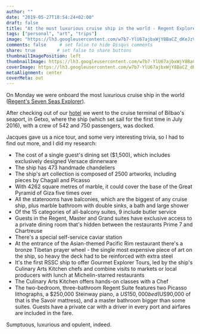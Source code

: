 ```yaml
---
author: ""
date: "2019-05-27T18:54:24+02:00"
draft: false
title: "At the most luxurious cruise ship in the world - Regent Explorer"
tags: ["personal", "art", "trips"]
image: "https://lh3.googleusercontent.com/w7b7-YlU67ajbxWjY8BaCZ_dKeJzV-libUQKCu9E_X5Sh8HgjsEMvd89lGrTTDGkAWS_XPQCRlv6aW4EKVyt5y1QAWF4p_e4Q5P5uUHcfOtbpGjDwQvCSGyk2O6Dl0GnNyyW8_GGc6I=w1920-h1080"
comments: false     # set false to hide Disqus comments
share: true        # set false to share buttons
thumbnailImagePosition: left
thumbnailImage: https://lh3.googleusercontent.com/w7b7-YlU67ajbxWjY8BaCZ_dKeJzV-libUQKCu9E_X5Sh8HgjsEMvd89lGrTTDGkAWS_XPQCRlv6aW4EKVyt5y1QAWF4p_e4Q5P5uUHcfOtbpGjDwQvCSGyk2O6Dl0GnNyyW8_GGc6I=w1920-h1080
coverImage: https://lh3.googleusercontent.com/w7b7-YlU67ajbxWjY8BaCZ_dKeJzV-libUQKCu9E_X5Sh8HgjsEMvd89lGrTTDGkAWS_XPQCRlv6aW4EKVyt5y1QAWF4p_e4Q5P5uUHcfOtbpGjDwQvCSGyk2O6Dl0GnNyyW8_GGc6I=w1920-h1080
metaAlignment: center
coverMeta: out
---
```


On Monday we were onboard the most luxurious cruise ship in the world ([Regent's Seven Seas Explorer](https://www.rssc.com/ships/seven_seas_explorer)).

<!--more-->

After checking out of our [hotel](https://www.hoteldominebilbao.com/) we went to the cruise terminal of Bilbao's seaport, in Getxo, where the ship (which set sail for the first time in July 2016), with a crew of 542 and 750 passengers, was docked.

Jacques gave us a nice tour, and some very interesting trivia, so I had to find out more, and I did my research:

* The cost of a single guest's dining set ($1,500), which includes exclusively designed Versace dinnerware
* The ship has 473 handmade chandeliers
* The ship's art collection is composed of 2500 artworks, including pieces by Chagall and Picasso
* With 4262 square metres of marble, it could cover the base of the Great Pyramid of Giza five times over
* All the staterooms have balconies, which are the biggest of any cruise ship, plus marble bathroom with double sinks, a bath and large shower
* Of the 15 categories of all-balcony suites, 9 include butler service
* Guests in the Regent, Master and Grand suites have exclusive access to a private dining room that's hidden between the restaurants Prime 7 and Chartreuse
* There's a special self-service caviar station
* At the entrance of the Asian-themed Pacific Rim restaurant there's a bronze Tibetan prayer wheel - the single most expensive piece of art on the ship, so heavy the deck had to be reinforced with extra steel
* It's the first RSSC ship to offer Gourmet Explorer Tours, led by the ship's Culinary Arts Kitchen chefs and combine visits to markets or local producers with lunch at Michelin-starred restaurants
* The Culinary Arts Kitchen offers hands-on classes with a Chef
* The two-bedroom, three-bathroom Regent Suite features two Picasso lithographs, a $250,000 Steinway piano, a $US150,000 bed ($US90,000 of that is the Savoir mattress), and a master bathroom bigger than some suites. Guests have a private car with a driver in every port and airfares are included in the fare.

Sumptuous, luxurious and opulent, indeed.

<script src="https://cdn.jsdelivr.net/npm/publicalbum@latest/dist/pa-embed-player.min.js" async></script>
<div class="pa-embed-player" style="width:100%; height:480px; display:none;"
  data-link="https://photos.app.goo.gl/PVafv83cpMNtoYwL9"
  data-title="99 new photos by Jorge Cortell">
  <img data-src="https://lh3.googleusercontent.com/3QgY_5BxZG8xTu58ogSBQFH8oOQAXn8_CvENScksPRoBkORhT3IoMV-Sor_Pn-O3pb62vBOkQPgG-wHNM4u7L0TmcNgU2CL-qQNta1MNc4ZFL2j-L1ojN8KSyz0GEqtY7E-S6dXO5sA=w1920-h1080" src="" alt="" />
  <img data-src="https://lh3.googleusercontent.com/o8hoY6KGcgf1f7K76uFCCg6dX9Nv25k1yi2fQRfrtVjxkPLtJAs_Wwyui6SYFft0gcGkrFCggLrkaro2sKQHrY2ALpOT1dJSt9u8eIhLziblAQ3OYAqmXkKAYhGbejo83N0zEDqHjdg=w1920-h1080" src="" alt="" />
  <img data-src="https://lh3.googleusercontent.com/2S3_NJVP_-si34sj0cOX4bKcidAbD3C9gxdZ4MrCOvNTsfnu3bnm_Zu8xkk9r_WIXjkgdmQlHkHJqECb55pwTduEBhr8dZm4ko8vbhGw_tABh5wTsphXZIR6w939YCk8q9sC1Fy9hAM=w1920-h1080" src="" alt="" />
  <img data-src="https://lh3.googleusercontent.com/ztzo2hMzRttxpKNq1g5YsRClu89PO0IQMAJKvV8WYeNSQ-WmcQwFNDLjriMMj-fb39iY-9Ek_-xIX81VstW5eLQFPKMZgJdvtQi_AQtKOGb91DZgodtTqr43thsTv1oPMwVh969fz00=w1920-h1080" src="" alt="" />
  <img data-src="https://lh3.googleusercontent.com/ODbb7lRond39PaE8AQvw_0UqT3-h5sHa-3lR8SkucOdgrG-VqhRdPhgqrCMPHFUdfLylvTvxdwt22tkNGtjJJNss2eI1EdJ4H0Frq4bRp6SWjnsjYpAQ-0jsWEm7yom0dlnSweVpS8w=w1920-h1080" src="" alt="" />
  <img data-src="https://lh3.googleusercontent.com/pa5INL9rIKc9ROHQyeGYKa68DIRwnCdBV7sac-Ter19-RhEqvQREy1XcdRdCg4bVplOgka5wfpTQC7nlyrKzE4FW64rUAP01DzO4dd0C2z_4KAUvLeZoWKM6CbINLyA-z3eAf_VAwQ4=w1920-h1080" src="" alt="" />
  <img data-src="https://lh3.googleusercontent.com/v_-MQUSuNpV7h8z0NQRdZavtgLs6nB7x2XvlS58s7c0HTDjmMa44x-XWDOFUkp_vZ-vjT8ENZlJjxOucSk_10YJrFBSoVEdDsnzScUOL91nJ941gV1g4czWGQub5YYDJS1i7Mgp61_0=w1920-h1080" src="" alt="" />
  <img data-src="https://lh3.googleusercontent.com/elBKUSGF9ddIBNgTIVE-h4q8B0yT1t8XYPMA8NdlL_fCNgj9tAoxRYgGzUkUV8CCsqXpQxk2A6a5OodqG_Fe8szkqwBzXkHSNzwQaLDxmoQFweQjdHmU_PL4tk5h7g5MNyhjFwgybSo=w1920-h1080" src="" alt="" />
  <img data-src="https://lh3.googleusercontent.com/2x8BYMnpaiqbYLgxUjHmHjyiTTrAlSI0unZ6wstlfOffZSZVAd6CpkKWsyTfo2yXLWp_6KXMe-4Jtp6C39N38q7xsv5d6Am40bRGRpjTLyi-FYGijtp2ufZBMguHeH-K6J8X08p9y_I=w1920-h1080" src="" alt="" />
  <img data-src="https://lh3.googleusercontent.com/NUuDtpO04VRJgZNTDWO7mQ5qwdd1nmJ92bQeKi8GLlw-aopSJ50kcEeqiIHvE2un8w74CgaaaH7gEPzeoi4KpeEvNP4vJ2eW2c4pmLoYUQ0GpUqWnphXAq9gwiZ_xyoV_0C4ZfTSpjM=w1920-h1080" src="" alt="" />
  <img data-src="https://lh3.googleusercontent.com/6UUdyJUd3Ba04BIpMGeIDvPe3XMh8hf_XqCAGAMn_1YdbdFapg_lPb-JO9dIf3DsdebO4iMP5gtzy2y8pzPHijytoGRzHFDerr-xF8jFaGpy0fAAD7UWKwE6ukF4sAdHeajOQfwYmR8=w1920-h1080" src="" alt="" />
  <img data-src="https://lh3.googleusercontent.com/oI7JyPiKNg-hO9Y4w0e3ZdVZGrwkwnTvRTHI3fbeJLd-TheiSQVWmdL4B9ph8nHsOl0ivYORhzdvols5B5cI9MiwzmIOfpPiVWqAFBdkNuaVejSdviskest0pETDbvFNeWZF_Qnnaa4=w1920-h1080" src="" alt="" />
  <img data-src="https://lh3.googleusercontent.com/VsFw-YqP_W-59Bykw4aiXLx6FetMuvSQMQbfssJmAmA-gHul-KClrpJUmKaF3pjQH_dBuD6_HpWpz7yJzdrdCY1aX0b_P0vbEb2Ei_9NjI1Uy0r9NyGDLB1BIrUTKNjKjLDOTkNTPR8=w1920-h1080" src="" alt="" />
  <img data-src="https://lh3.googleusercontent.com/Yin1QNEzxafsm_RAF10santdAmQG2LZqEW4blsMxDDFH8OQBaSNm9PZOeWEgqJsqHWoBe7yvufpvpuxuwYxTNldrU_ZQ4L76XoHHFcIsOnAIlfV--971fDcwHZC5ej1FIuNVMX72qW0=w1920-h1080" src="" alt="" />
  <img data-src="https://lh3.googleusercontent.com/Nu6UHIfzpogrVcGmPS8L3CDH9B0pquPuwlUXuGT5H6C1wGbapOb-1lQeZXzMiYcKD0xvcWlKnK8_-cH0RI5EHzs4XZBR_B5Oz9bQaNN-wVDjaqPc_orGX5NZCJeA3ZUCA29EshBjZ68=w1920-h1080" src="" alt="" />
  <img data-src="https://lh3.googleusercontent.com/IJre_-zV_IXg5dUX4FphplcATQjhgX07G1g3aqumIZqHmTEe8qFHe1YN0-ZIYBnw9ckBiYroOhRzIfiszWUH8VwZTEODeM9eSz2St-auo5jBZTQvuQZQexlwFQ0HYKOmXLaSm7ROiJE=w1920-h1080" src="" alt="" />
  <img data-src="https://lh3.googleusercontent.com/rwiuWtjnMj8ld4ltV7SjjG4BzVD552Sni1ydyyZvqJRB6e0HbTbniQPnSmgnfJ_wBxtk6BY2AawlD6pEtThxsRwy5SX-CLCG_4eMfjGeaXJUZtDWC9fUAzVUIfvffEnObExHwjRHhRo=w1920-h1080" src="" alt="" />
  <img data-src="https://lh3.googleusercontent.com/dWDKxvPc-3iFSTt3rTQqNyawYLVtvUvCaL6l4s5yVoDdxrthC8PjDo6vIVRUxYMY8aRTvvbJv0QdF0--5aaAiOchpyxrlqWSDgxZS8Ab6IGs9b3RklpHSBZPSLUCVuwKdv25QD75900=w1920-h1080" src="" alt="" />
  <img data-src="https://lh3.googleusercontent.com/dh2qd0pQXq8jIjNhjLktwCfRNHJlkANAoxZtRd-MZP3zMfKK0AC30FdUmgOfOvdysGMSKjZP2M1lC_m5OVd7YIBQz7aqKhGO_i4n7YGOwJFtBQWpJdOVP92MeonlnreRCPXiNCubEkY=w1920-h1080" src="" alt="" />
  <img data-src="https://lh3.googleusercontent.com/Yoj0S_EtjMbrJqiGZlHvqV83ktnuF-JQRk_9X0e2ZSdMIGGnJayZxdAy0H6zfKdcdNg_C5WSrc6TqDrkdSgjBsoqqdSzf7GKtvvKyoS3uGPkSFeKoiXGN1knp3c_lBS9s1EkbPWQYlo=w1920-h1080" src="" alt="" />
  <img data-src="https://lh3.googleusercontent.com/OLyDoGF8KwaWxM00FDNl0RusZtNQS2VXMhzPu-ENqXUYR880JwTHaRWtroPzkPFo2l6mHC4mKhAIZs6m87GoUWHIH06xdwsOsAoABS6jh_RAHDmcujE7G0IMkl3MT_QZhkiPXXXWu78=w1920-h1080" src="" alt="" />
  <img data-src="https://lh3.googleusercontent.com/5lpEC9B1ywsOMOb1OwFrU1OGnMLR0TwVd7T_rG3EmQ1bksr38v0ejknrGsRZ6ODeOg3KhrqBWVtr-Xqw_wBjPEp4t96DmJm2hoVy4SPj1MyNSNNjHIqWsM6qqNu3TA0bfY0VrQnc5M0=w1920-h1080" src="" alt="" />
  <img data-src="https://lh3.googleusercontent.com/QqIl1xCSmEC2qLyviWK0onONtIkcZ3TknOIgLjF0m6-6Pz0Zj4Kal8ws4H1fsrgk6VI6LQKBd02rbMRnKak_H8BfxuHUdhMMrYyQnnFNtHM4vtI3ko2yhDvYGcWz7SU73vufHqv0khI=w1920-h1080" src="" alt="" />
  <img data-src="https://lh3.googleusercontent.com/VsQjoucokCi3pU7sAHVFa1iYUW5kzDkPChB1mpdSamh2iv1dxoZC65tJgYOyASjV5S9HsOK3tCUV_WHwqKvgATCDVeuaf-ULx09m0WpeoqaQObVrHvalIm57pnJaVtn_0z08FNBK7Iw=w1920-h1080" src="" alt="" />
  <img data-src="https://lh3.googleusercontent.com/884rqu1JccSbZ5RXUwNIawotYJ_oVITtTukzcFUtWYCBNv7xcK23QEvjDuY1MtZrGvdWN0eGlSotXGUWD-F29-2GRGhje1z-PahPA2g_-HuUAPx7UJQOHTUYUvMprqfXmS8I8MkztAM=w1920-h1080" src="" alt="" />
  <img data-src="https://lh3.googleusercontent.com/3a0nLagQMXCtcmYwIy923eB0TkGeT-SuyB2nmuJZTGcGusu8KMbbz7a_igO6bjMrR2mNmVovZsnyXH87PFxkgUuuj0cMsX8Phm7ujsy_YDLK6BqkL0djyvE2eYnVYlv0Vdt-vzYSe8U=w1920-h1080" src="" alt="" />
  <img data-src="https://lh3.googleusercontent.com/RBqXPVKFg-yNMpaGZ2UeW7qCkw1y4_rHVw-p_3_ww0HgFaOqUMGqqvwvYskY03h1k0XEZxiYMNyDdLwM-RTfssrXD13-CA3TLO4LMis0vNAMf-8cWiwUs-kF2xDbLy5YsvHERIwYPbk=w1920-h1080" src="" alt="" />
  <img data-src="https://lh3.googleusercontent.com/wWpV5McY6SzjA5wuncWqwm4OxpiX1FALXQUxg0rOKKpNcPz18s4rTouQVnHp_Ne9ir_AHfbpoCkvNgJt0A6oJdkIHW0OEd5H8VVC2_wV9oGAw9kiltg9s2ghUdVg7g5qQ8v_859N52U=w1920-h1080" src="" alt="" />
  <img data-src="https://lh3.googleusercontent.com/aFEMk-NGBNlshEOnA1SJ6_4l2p083R8TEYeBo5ggEY63UR23PR556dQ99InKRlMSBb7iku_MsfvDdEBFQYNf257ccUa2WF4im97oOc0vzqdPOE2s6vKOA1XwT-FuCPmwKKUhC3IRtDk=w1920-h1080" src="" alt="" />
  <img data-src="https://lh3.googleusercontent.com/87XLa-ol2Cxx1-XTF9mVcfmCZ2QGdg-3ahfDDGwzO6eOPS2Nqp8r59b943499kI2ytoZw7K4EZgKNrumljjWEkUKtnRSrs3CgkaX-tSINHbvDjfuOhHe0cNybrgg4rnRec-XdK4Rr6s=w1920-h1080" src="" alt="" />
  <img data-src="https://lh3.googleusercontent.com/6bwbdXVc-ybNjvOGyJAiv0rmY1oh0WLtOrxGFQoIx4OOIhO53LwDfUmEKNwrSzIztIAXRRvFyMoDJx0IoLou67NW2HA0OycMkFpNNaSrzRzCVhbyICL0VKGAi9eiEjFfBwd4uCb0pBw=w1920-h1080" src="" alt="" />
  <img data-src="https://lh3.googleusercontent.com/f08q-KVN7psJMvwuqk_JBYVQEDp-tk3rZFXOmEY6fffEPBFdbOFfahJ5bua_jPoIvaDIyDHS8KK-IJYQR1ZDhd1C82cAlo6uSnlB75R_A5552ckXOADsiXcy6AFbEYafkngrNjg7-PE=w1920-h1080" src="" alt="" />
  <img data-src="https://lh3.googleusercontent.com/vEtcA22tNxHIqywExe1I-x-FTZ0I-nrlvm7HHGY9f2FP7L1n1LwhZl9DmgSg8E5vxULPdFRNPSkvAsD5EePz5XC_c4RwhBBnuNzZcxKdb8lqsiHEDqU45mMUc-n1XlyC4t_ZFdcy9_A=w1920-h1080" src="" alt="" />
  <img data-src="https://lh3.googleusercontent.com/xH3K0xlL_wK0TIPb2tMRLPqFRuHDrfK37itzgvGJX-GUK1ZwywSU8xOMGdMdnlA0qLzh_WlNDwwGanCLo2YaO9XefJQ27XHrEsxoJRi-LSZE5MjM8U_YXkpuBEGzX-_CaMuojLv5Ikg=w1920-h1080" src="" alt="" />
  <img data-src="https://lh3.googleusercontent.com/WlYGBe5bnO-elO0uEzc8wtoWWRdlBV0OXbCVfenU0rTV-o50YK6K_J-2svuk-eO97FvpIYQf1CJ-M6o0O4m5drHHBiJfjv963h8rxeJVZkAnZUrOfPDG1Gfx7ucxPj5WhaicqcuD8DM=w1920-h1080" src="" alt="" />
  <img data-src="https://lh3.googleusercontent.com/3s1EEYls1XV9B9ZyFxpb9RzBL0f_nOBeD_L5veRt0v__8S2zv1-nMCTorrUYfoOJD0inWyqWD9Kd7Grf0IJqrmD4VIeQsgT93QKNWj2sTbaKZK-jUZQ5CP1U9vClKy6jSeDvfWtLh1Q=w1920-h1080" src="" alt="" />
  <img data-src="https://lh3.googleusercontent.com/4AgP1qPQjKf86uDcaEU5BHc9h3tj4pSzbjX6aPwvo40WQ0H3va7TaQ6g3OJNzt2Q1vCo3brEBDwKQF85_IpA1CKykApzpArF8_soZFos6tkRbYxhq05-Gxlz1zuz5HGoTElBrTpFrMI=w1920-h1080" src="" alt="" />
  <img data-src="https://lh3.googleusercontent.com/Yn8TK8FrGUedjr9fjn_fB5b96IYRzDVfu37fAAJu9gCEpEGMj44BXoJRe3pINRBkwG26QCd_3fyaeA1MrpXkSW-NI38MXOWaSnQe0f6AhW0sJCcLwU1q5uth1571WG7Pt5nETQP-rCA=w1920-h1080" src="" alt="" />
  <img data-src="https://lh3.googleusercontent.com/FHkZwl9vMhbt8MGE8M2X4XS-sxPm6-3MjlMQWGKEAYpMm1oAU0puXDPC_rOPzQ4cKOVlc0mYdhCzr7sPhxGC7JNCBwZBdw6be0imL7lYmLICsct8Qx8XhpjEq--gZHRTeQT-nlbrZSQ=w1920-h1080" src="" alt="" />
  <img data-src="https://lh3.googleusercontent.com/puw3PAXIgv0-SBny8CfRPJ6HkV1QsGdyLmcOXMokmnG0JcVxiHKoWkfxweCGi-8rAfchEpT4pVkYUpAfjWwkDL3m75Kt0BxxV1QvCBljI0RUsozonR3D6T_vNlJzoK4gVPm6McHnATc=w1920-h1080" src="" alt="" />
  <img data-src="https://lh3.googleusercontent.com/67NASniVhF26tHS-gk4WIyN3XXP7yT2hKdb4eICkmzjmsFLUQLP58w-jV5rfyKvnXWZzKCemd4OHYYWlp_YN0PInx5FD0DCTwoRPvPJsgcMuOg8LAhLup51vmDqrOwNQUX40_hXqREY=w1920-h1080" src="" alt="" />
  <img data-src="https://lh3.googleusercontent.com/DSFLklUqAnv-nViGcIgRNulcsR0BcMv2O3_WyblbwI43drajOY-_0RTEaS02rbwhRAxyqzsVo1ifK3dljhMaOVMndnr-XirykiJmlzWjjRB97M_CyTk3G3moCcVZnLfW1RIJfU8yRd8=w1920-h1080" src="" alt="" />
  <img data-src="https://lh3.googleusercontent.com/eRM0kcYUWzeOXKVzeYMqZ3OGaVBYnQiF_b0ezfVZEchP2rMGlxXLrDlSqONCgAzOGj5gHbHKRMqKtScXoWarFuji61tASUj_AJ_7FN842KFfjR8RxhWHA3oq9TCKCGaAt9U-kjDbMTs=w1920-h1080" src="" alt="" />
  <img data-src="https://lh3.googleusercontent.com/VhV775SiUXFrdyJaxqSJrRXATN3RdaUL2RE5S0ZOg8WuUicRx0Td3CV85nZ4Ebqw0wWbdPji2WAHicIMd_JJx4-0Z_qqHMHg41nA-5ki4AqMDnurl0nKZYVrwfJsSFbHVb3xz4tdIik=w1920-h1080" src="" alt="" />
  <img data-src="https://lh3.googleusercontent.com/KHlKbpa7GmnphIhBVF05i1bVQ8AkY4j_I_jkfDE9yW7NONOXVtA7S0ATEfL4ymVqN8lUP8WwR9YzhYHPAd0dvRDq7ViYhLU18hNJ0v82cYUuIBEZhcrK_pblcvGiXNTUBjj2EjByPwM=w1920-h1080" src="" alt="" />
  <img data-src="https://lh3.googleusercontent.com/AUzSL9X7nyvSRJAE7jbTjyguiPJ1w7ZKTbdbYxprEVHMenlNLnNkHiMrTQ5d20SD3SrhQJL5xKi2YTOogmIcj-vd6hOe_jKDFYJ4AmpMI_3FGOKqzuLQPI3kiwMU1brVBkxPJvQBHmY=w1920-h1080" src="" alt="" />
  <img data-src="https://lh3.googleusercontent.com/dR7lT8wjWtKzJNVJAMUJssjLy7KOmv_65xXbhQ6oMycMp3j05YMXCapVLsS0zyNYCZLWU55wk048bahQSORY1LJxmHjfm8eMP1hRY4MxGLZSiJxrPWtj8gibSY72uJleAj34JAT_gdE=w1920-h1080" src="" alt="" />
  <img data-src="https://lh3.googleusercontent.com/6xy004Ar3S-wAJD5A9qiZIUp7FxtVO28sXpR837GyqxVmD3uewDDcBKhOQN1CsN-xUxKu7jcELpmxsQw8Tf_4kv4C1fvuNQtWLSecXpSTQxBpbL0_SfyAXpUV5lVDxiBS_AbdRuwk58=w1920-h1080" src="" alt="" />
  <img data-src="https://lh3.googleusercontent.com/opyRn_td_GSSN0FfPW-7NrapBf7oXdKB6L5FVGxF6s7STF71WDClih0J4TNPvL9YZTfFtDQ2QqytNx2sFIAoTSAiHQgNRe3iHSW9zl2RE-Syog9l-J2xVvD-4y0jkU0PeHs6a6AGgW8=w1920-h1080" src="" alt="" />
  <img data-src="https://lh3.googleusercontent.com/bmvfkbUPE2eBz3dZQzaxgCg-hKaZMa5eC3IX3WOQUztH4MFqZ_o31xy6h2J4vdSChsIR3cri34sA3Fgp1D54mGHOn7pjz5547Axiq2otIwi86M1ZMhLxPEaOFN1kFzc2PnZr5Leb6Mk=w1920-h1080" src="" alt="" />
  <img data-src="https://lh3.googleusercontent.com/i6i3tZYzIqkclppdJ4ZQpDS94DL8WFbLXrtEeCHnuVGQnI9wQbbE-qEebpYt9r-RpoCYDPzNQp5fzesvqAPJzKVWGTEoqdZOSGEUj0st0atjsLGtcIxdAxg4dbKX9g39vf9xzmLBeBE=w1920-h1080" src="" alt="" />
  <img data-src="https://lh3.googleusercontent.com/UEyRrbYG3SY-U5_b3p3bc-xM-yyE0OMy3UvaetOOf96v2sUPLVj8Xs5OIFguOTneqIoAiArO7-cvhfzQmF0nBLxNbr4LlmboQDtdMHc3QLBiOxuBR3N2x92OndwwsmvdOAyfke6R-dA=w1920-h1080" src="" alt="" />
  <img data-src="https://lh3.googleusercontent.com/Mn1UmPT3vY3QWP3uhVKdNgqHGuPcAJJW6BkTeqayNGOB3WOPdshX8TguTdZm8rBFZqm1m9HDeu13Hyin9TY3To7gvFr-uWGRxKKFMAqKXt88YR7cfmxmWdco5cDdCDeal0peo2klxmk=w1920-h1080" src="" alt="" />
  <img data-src="https://lh3.googleusercontent.com/UUNtVlOPaqTtnI8plmhJ3OCU9gNfWElIcIVpyDsM2sLxMSevPvxT1vny8ID9LOaO6Dhogo5nupGbt5gYm4VAHE51jAIQ77QU5x3M2AszJvQR82GEcod0_c0TNjAjOejj2mzvS65nOoU=w1920-h1080" src="" alt="" />
  <img data-src="https://lh3.googleusercontent.com/gpxf_RayGTQYyuBcs1Lnek0WR_9oTW-mRSpnpS910q4pXotqyx4RAw8g0OsIRxUyU9Lc77NoVarPaUmdp4B242NSoIR7L2VDZSUZimJ-EXa0lDbdnpHkqpi_fo3Y0n39GPdB4WtKUi4=w1920-h1080" src="" alt="" />
  <img data-src="https://lh3.googleusercontent.com/kYTyh2rRe8xKSvRxrWT3il7DkQTGUgyIRL4n4UDAW5Aq3zHTdIinPh8nHAcPw4ej7_B9jjmYE8GP89JX20KkLrd7lUl1ypWtdLnDuxqhYiMtZtV5kSuQPSsc4CZFjX7kB78PArHQ17k=w1920-h1080" src="" alt="" />
  <img data-src="https://lh3.googleusercontent.com/EzGxObMoUVOCJ73XcKbNSebtQGDCU_C9HeDxIRUnLkF4VDNnwsOtwHPMtnSD0gwkvGVMuVv-HfSjYVJMEgW7NOcnV1vs3Hai1M9ZxGOh1wrunEmflgWBl8wC1kyUM1WiZ04uvNex6Ww=w1920-h1080" src="" alt="" />
  <img data-src="https://lh3.googleusercontent.com/pfTW276xfeUMQZtqDmUo_rRCNUkoUzE4n21bb_7AT4Tlxm6ZuLqVrlH6Pud646qyCxH4y9lodVFzW1vb8_WgsJWq27AnLzkj9JN-V2s4mUNaVAf4oY9lnkjryLRkb3uWwUtvr9p7QY0=w1920-h1080" src="" alt="" />
  <img data-src="https://lh3.googleusercontent.com/bOCLuzQFrYGgk9jrKTVCKULz1iaHLjGPHNJdi-u8TJDz1skTX0KtxGhFVQ_9RNbVdCxEBvTOPHmQ1F3MN2QN4HNySe5sej96dX_XI9GSWqNhkcQmNn2rEgGus9G9BCA6-or4zHFEgis=w1920-h1080" src="" alt="" />
  <img data-src="https://lh3.googleusercontent.com/T-Y5tYafumG7lV76W2Ye-ic18yzb5yi0Bo1ThpRX9OD1Ny_2TuEgwt3T9jpudkcWD0OARKxZTW-GxMeuslRWM8JsI1HVd0kVHsga3XIA6dDKLCC5C4JdbeIn5Z7-6iSSF1holFGKKco=w1920-h1080" src="" alt="" />
  <img data-src="https://lh3.googleusercontent.com/KC4AW6qZV92qolwH2P7QqsZ5dyCyli-82knG2ZUYVP5B3joZ5sIWzVDSjlFBUkdyvZSiMAWtCgtCjnFLzg4R3CS-tZdX0LfdqjB5lxMQetDLBgvV3TZyQiqIdZEgqTUcZ6sFxtyC1lE=w1920-h1080" src="" alt="" />
  <img data-src="https://lh3.googleusercontent.com/vz93j1tkfxbvcc3CmXkHcG7cNAMdku1I4J-kBet7XCWDadwCqjqL5HQSsKHBBPyYmefM2iP-IY5aScU03PQz37SFWeEEvAjHMGL85qhVd9_sYBy1j0RxVvhkJoaaA4ZLQ6VhznAfSSg=w1920-h1080" src="" alt="" />
  <img data-src="https://lh3.googleusercontent.com/N3I8gT3rn9LVnIZeaRxOWL2z6Z1MWolGMR6MTo39y6L3ijVHYNMYiXDdRu24cpVrxtWMYpjUEgUqOU3EjqpmQdoqAy4YYibE017g7RykbE5EGF3426rigQJfJSXfKgoeO1GvyqTTqoQ=w1920-h1080" src="" alt="" />
  <img data-src="https://lh3.googleusercontent.com/lDTZrKrLDYY-G87m7JOtqoHnvDMmImJtcYHrNsNZoIMbtkENXjo4EJniaBCxWybpo0lbnq5c7fclkfLq9NB_1tIZLUGvAmTVzKmBM5WoYU2gmYhpk2thyrfB1jA0wlAlXxxU5H6Aoy4=w1920-h1080" src="" alt="" />
  <img data-src="https://lh3.googleusercontent.com/c234aprF7bJ0GAn1JSb-vZwW4bTwVzhVob7-30p37LGwD28lnmrbPeR0qy9LGYYXrxDrYmGdZC2g8l_BmU-CswSNpImtpuTLRz6L8vNxGhITLhwTKRQVsia1mjNDSiQ9Zuct0v8Ty5Q=w1920-h1080" src="" alt="" />
  <img data-src="https://lh3.googleusercontent.com/4YzpPoHyjDaI18qqXM9OVJE_P11lWH7IKuG9li2JshwGO1fQ0fRGtJ11epNQz-bkbFqTk08tXqSQeok09_DIEo09Y9dCgPwuBy5WAD5IA9ETchncG1r4p_PhBSjHBGw1b9H011Tgidc=w1920-h1080" src="" alt="" />
  <img data-src="https://lh3.googleusercontent.com/qAJSBIzWPLLk2UJmY4pwInNErF4pnQKyjVfhYiLW0kftF8ZkZ1IAxG-eEHfTvIu4W4zMRfM8ROTK1ZV-X23JSht_-tJq3RK-8f5Iz80hOWBnFWjG7RpB9hHuSGWb5h-DrztJcr23as4=w1920-h1080" src="" alt="" />
  <img data-src="https://lh3.googleusercontent.com/Ny7YFJcvGtavyo1RbpftBnRuUNLC4xfnR-BPivsplOW4unI6eEtpKcuguBSAfk-NmCpca-SOUyKaxeudQGqLeqM4T3H6tPpde1kVKE0HcPkJ5mzEqSqJgk9zrn9JoVj23R0BljxxLa4=w1920-h1080" src="" alt="" />
  <img data-src="https://lh3.googleusercontent.com/L2rT3twB5uDcQdlqhSWVroRdmjGiFryvoBr1JWSNs4GVunxHyiuniVzghsZpeQ1ZjXWdQzIugLgUlKu74O1bSXM8JcdZJHaHn9S0ea6_XeJoRDvhYlS9hB0s9FYRCET2T41I3VqXp4c=w1920-h1080" src="" alt="" />
  <img data-src="https://lh3.googleusercontent.com/fShodF9y5IFVqj-AjdvhXRydBky6-KswK-7TsJUhwGYnnMa76XPt1ML39mL6d5e3q4tm0EZoIqJF3iLqnwgDZqSd0lnt8CPLxGmb4YFyhtelu3-IkcasMKBE0tPyrJZvvH5G0geag0A=w1920-h1080" src="" alt="" />
  <img data-src="https://lh3.googleusercontent.com/QXyKbgtpVKaZwoh38yUe1So6uHWF9GTCEdymRb50657Rga07cs1UkRVmSzOijA_W9kKIiyFIPXmi21hGfdsX6sJD-AZexETsQbJUUmHOlwaBZYbhIFd5gL37RlHYhPFUbpWwHEq1BUc=w1920-h1080" src="" alt="" />
  <img data-src="https://lh3.googleusercontent.com/Lva8rcB3sbYtVcJ_bE_o1fH7XaJVOMjo1YL83_WGfJXSzA8mddXeqGOuAQJNTnFU78FjdalZQnW5t-J_yd-FdN8M5FB2oC29bDHmgp1rT6ThcqGvpQGEDwdmOX-GVmNpc84faBv5PeQ=w1920-h1080" src="" alt="" />
  <img data-src="https://lh3.googleusercontent.com/9Ib8DbovpRLMCWjlvScFaScgsLLd4CbMkGxiIpwHwgtjxKbWtVhRtZJQFb6elKotdpKnMwa1aQC2Eyp0AhOqLnlYuTw1OSo2IkuxhVR_NkSekOLPtIeHUvdlsMrkJ13NRDSWyT72rVU=w1920-h1080" src="" alt="" />
  <img data-src="https://lh3.googleusercontent.com/mIoNi4sFghz1h1WK6DiG8XjWbV2VGpWZ52_wEO5X5kiQ8QL5if_JnXtExQNdts8njOO8MhOrpf-M1ZPa_28AHt4--fjSqDCBJHfI8yg0PXcEXrdi23k-rxwXuxd09UDBb5WI6qY2As0=w1920-h1080" src="" alt="" />
  <img data-src="https://lh3.googleusercontent.com/cEVZej-UHFvq2xKZfeOerAVCEa7qYwCkFTAH3wFsTTi9kcupkYphDO0KEgGi2ecnZALd0zStr-yvDpZeled8aamaSUWxqL_k3TCURrWfTZKYKF0RffUERuqijL5eC4CAbMy1Y8HRz3U=w1920-h1080" src="" alt="" />
  <img data-src="https://lh3.googleusercontent.com/STG-bznADSGDjCI8Luqjw9HbzElQ1MYr9MXDrDJtMRtyaZvzAWaNxgQm-qF5-OIt9WdQdpSSAAck2e_Wjouu2P-gHmb44A8lrMheU76k2GmJLuc9eQ8O0fQrRMBB1SHVyVTWe_DP_1s=w1920-h1080" src="" alt="" />
  <img data-src="https://lh3.googleusercontent.com/8KGFHUFcHyNcy7rG-TRz-8Rc6PgFguA_zrlSxNdT4dFNOPgha33rf0EfnLSCo38LvlSYVW7zaRFsHCLy--q55HnXpsuKtUNzy0UmSMtjnY0sZ7CWtLCuXE6lrVkZlwsacc8WlX4wVbY=w1920-h1080" src="" alt="" />
  <img data-src="https://lh3.googleusercontent.com/kkD2RQsC7BwpQlnwaGs2iDy_5cJLj0iHflj6oaB8uoRbcH3CZrDnsDFoxV9DIwLyBRLdvAZP_x4AGaH_FYwKT_V0RIWMpeA9WHZD4JCxtPmb0tcD_WnysENRUu_-HRtdRhsTwy3PhaA=w1920-h1080" src="" alt="" />
  <img data-src="https://lh3.googleusercontent.com/tI2vVVfNmMS_p7dnFZIv_vCMKrv4O5wrOFKodHyXRTzbpMcCbdK6NfB2HrZSc_OkyhSgTXXzWL_kRenmOyCfqubV3T4poke95n0aI35RmbTO3r8Blk6yMXDUztQF7koQv4HmlVCQzC8=w1920-h1080" src="" alt="" />
  <img data-src="https://lh3.googleusercontent.com/qjNaFfmNYF8QH4A8V1-8bhwXE0Ahweo1W-XFjeW5p1a80L9wF6olZuLWhOt-BKwEN_3gLUEwC5eUhsbGxqN7NcxiO-43pKaljYw4P3Hrk8VWs3ED4h23NJDr2xmRn3O2S8jvtK1Qifg=w1920-h1080" src="" alt="" />
  <img data-src="https://lh3.googleusercontent.com/8fhzOkARTI7h2z0itnxgXgcIQP8efKs5mHkIhifSD4KSTCx_O5gGTRGPofFOAdZ2YHMLxMIGziqMSgM_7sW5Yr8ShZuJ1H5dT74uHs8LoXSYlAWj-NwguvWsHRG-ney9KjJdNxTMSW0=w1920-h1080" src="" alt="" />
  <img data-src="https://lh3.googleusercontent.com/rGkPE_7fSfUb2uY31VcTfwxsrWvrYKXO1Gpk5dxamDZ3jl-uI6TDjzQQC2ExaqCOe0IjLAa4--tQ8E9kDGaGn2IsbBVQrhh5gAVbxeaJkrffX7Ji5wJ59ZFiFiHU0Tz9tMz84F3EUf8=w1920-h1080" src="" alt="" />
  <img data-src="https://lh3.googleusercontent.com/k4vowZ2hHM3YTTFTD2uFgQEBrsKpwuFmRbNGvyRBuPj2gySGQri3Y2xh_pqdcZoAMAjCRKB33hXMvDXtwi6FS_jpKJXVbCnSajWKFAgokm4kIOSKRCD5LftlqrtToU6yk6aPhpPqTDY=w1920-h1080" src="" alt="" />
  <img data-src="https://lh3.googleusercontent.com/lQLIaaAtOssZmBnNhL1hq6aVWKb369699kva4j6lZbEaQiX5HRpo7kBrE5KMViC6z7JKRfWxSZF9FuP2hFaOacRTubA4f_-wBJOKVfZriio-UMzl8BJizl0-ZzvXoDeedIAQY-Rqm5A=w1920-h1080" src="" alt="" />
  <img data-src="https://lh3.googleusercontent.com/FU-gggCEA2cOn9lzRC0TFKYjXd_qymFLNOlYX0dQXUMZG1B2RsGAm1cAtmLVmA18RZVGiz9L-OdXYodvtHLWLG5RPBHsED1cTaR_rBFwnHHL1spvoihvf38UOtc_OU_sMX_VijS_BKQ=w1920-h1080" src="" alt="" />
  <img data-src="https://lh3.googleusercontent.com/Xh7PR35v99R19sVKcHLwFW0rCKLXMS300pCz_LGOmAJk4HWdSrucgRA3syw4bwKS1ticwcJq9iyPwxSJy6cxPz0ZuzVJvDk2ZzhFoCarECnspExnbrw246tBayMTRDF_lRd_PkOMTmU=w1920-h1080" src="" alt="" />
  <img data-src="https://lh3.googleusercontent.com/2M3TnKGhZKxDg7RfBICs5VKRm1z-i30F8nr5IoQHKHDx6_egdml2VBBcyRWVCWgEqYJvxVEGg7hx2cnxwtH6r3tjvUWHR7Iq11ffj9A74SbwkK9w9Mu3j-hqqJ0dPziLrY3nGQ8pqT8=w1920-h1080" src="" alt="" />
  <img data-src="https://lh3.googleusercontent.com/PYftPlVchIn9HfMD4g6-U-Sraf5h0xcxGC6VJZkFyFGDSDwukRgS5za72pOA3DylHqKKpyzXCIOCIG7kyjw5LQpCt3-f69tcB32UyOOf5Rn9hq2uw8xImViM1_0RjirZGq8BfGcKzgw=w1920-h1080" src="" alt="" />
  <img data-src="https://lh3.googleusercontent.com/kfix_lpFDygXgDMBj7DXmSmL7kTA7LBPuvoyXbp6hNfsduQl9WaLT07bQDwhGx_iUsrWMXn1BChoj0kWLiRNKXTYFVYzR7Q8oOeW5NFWqs43D113qzdQPL2rv6wUnDqwhpPiSsEXLN0=w1920-h1080" src="" alt="" />
  <img data-src="https://lh3.googleusercontent.com/os3Vy6hmP18AVMTCN1uMUY0FgAPBy9i3WT84wFG0Wk2wGMaGbsZg2-kw8oKoy4OnpzCN2OppTR18MmEL9cscfcMFlsSv1bMAP4td3g1jl1PwBebc6Sp4NKpAAzJIA9keAoHD0yUf7t4=w1920-h1080" src="" alt="" />
  <img data-src="https://lh3.googleusercontent.com/gnDiU6PtIBJ8tRVlTp0vGhP-6YsKzxYeT60YzKVIuRYiOXNcRzihKizniuUNdFcFxSmdtYspbnfcMgL6MZ2pGay_sgvDFPTwVCB2Vphd5KLMdlsvEsDMh2xe3nVWrJ_yFAZctDEv9N8=w1920-h1080" src="" alt="" />
  <img data-src="https://lh3.googleusercontent.com/dTJ6yyBOIDn5rauM7OT3q71yg_qHptIWF4av-Ycyt6wOin5Iyp8e0t2fZNlX7xcs-Kjpz7uZVwKbCfTUnWrxMHmQWSF1DDEgPSWG-p5_6W-W7CeUxh7d4_BDPgOZJ4WqnHd3OVK20OU=w1920-h1080" src="" alt="" />
  <img data-src="https://lh3.googleusercontent.com/wdp3flRE-ME9kSmrDfXdigS0UBuZh8QjrhgtZAN-e6uivZvlW3t6cbUzvA-Tfph1aU3lLGlgjlzO8PKH1on6tZZNWBOjYgk9_c8ZSBwaNRM6qLg5d-9dst4qIgqhowDKaARSBbbcP1Y=w1920-h1080" src="" alt="" />
  <img data-src="https://lh3.googleusercontent.com/tDtLVgvImanWMLHtVYEseP6tzwYoIb0E52HzBtLeQ9RWZA5sncrBBEZ88U20eDkEVGJbFk7-fRfuI2_rGBegrxtJN_0j6OQaSBHMyDRFqToTzEVBTNEaWEXVM2iMx4jLJR_okKZzufI=w1920-h1080" src="" alt="" />
  <img data-src="https://lh3.googleusercontent.com/I6McisuYBExJIqEuu4KIW_ySuiMPBejp30e8wX1xb4mSfIHCIMvWHNtzQTUZy6dZmRk4rCbweYsjL3_1Ce9NxTVzRMMFqi8x-iT5uF9SxXO97rkhTN880PwRmtmLCHqBjwsW466Jch4=w1920-h1080" src="" alt="" />
  <img data-src="https://lh3.googleusercontent.com/4RZ8qFXNJ_jKMDsG8hUXSHqvZGtm_ChP0j0uQHUe_291lDnocNta-2r9U88To_nE14w2oJ7xDxOycvZ-FaVFlU4pYqBcO4lDlVsmFIhMAX6ODPi2dH1HRjAJjPVJUq98ElgTqhr0I-4=w1920-h1080" src="" alt="" />
  <img data-src="https://lh3.googleusercontent.com/NEr7C658wzgzVDOGhiHfpQO6MAHolIq3hNQcv25pkiIFZ3dN6XN1Pg4hy6bSFbq4JzR_vkd2ASGkKqEootcqx53xu_IOlFQRaC2idx5oLWOSRRodLn0W2a9LymzLsIDgW2C_fmBA3dw=w1920-h1080" src="" alt="" />
  <img data-src="https://lh3.googleusercontent.com/ivYALzzJQW0ltiup_4wESck1-KpY21bXGvGgdTZKcnOgXWZjVMFbshhzeyXBu3Ck-VwOJXSIBOC1Qk_vcRw-ZxMtV1MRnOp0qtSx58ck3LSYGovdk9MSDskSMeyHxPtfQB6zBwfv_po=w1920-h1080" src="" alt="" />
  <img data-src="https://lh3.googleusercontent.com/_b7UmeXOKpDC_TgfsDdzRajJ8YN0Ay4w5cuemTOsPg9XQqq0VUrntaozKQK_XurCgaMj1HKHqYoYrrfSfz9u8hLRD4UHFI4_eeBYAF8-lnRYT0gjqvIxxTVa9QKVLE3e33glu8e69ww=w1920-h1080" src="" alt="" />
</div>
